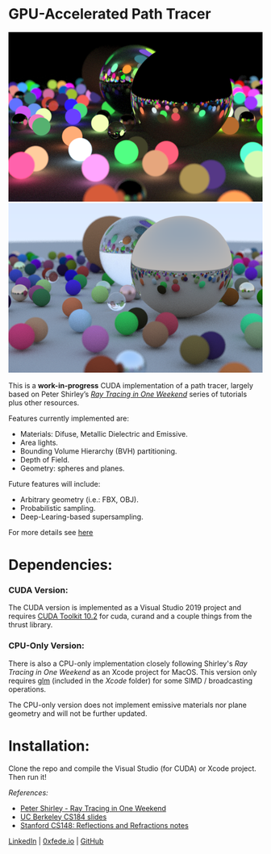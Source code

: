 GPU-Accelerated Path Tracer
===========

![test2.png](test2.png)
![test1.png](test1.png)


This is a **work-in-progress** CUDA implementation of a path tracer, largely based on Peter Shirley’s [*Ray Tracing in One Weekend*]() series of tutorials plus other resources.

Features currently implemented are:

* Materials: Difuse, Metallic Dielectric and Emissive.
* Area lights.
* Bounding Volume Hierarchy  (BVH) partitioning.
* Depth of Field.
* Geometry: spheres and planes.

Future features will include:

* Arbitrary geometry (i.e.: FBX, OBJ).
* Probabilistic sampling.
* Deep-Learing-based supersampling.


For more details see [here](https://0xfede.io/2020/04/16/pathTracer.html)


Dependencies:
=============

### CUDA Version:
The CUDA version is implemented as a Visual Studio 2019 project and requires [CUDA Toolkit 10.2](https://developer.nvidia.com/cuda-downloads) for cuda, curand and a couple things from the thrust library.

### CPU-Only Version:
There is also a CPU-only implementation closely following Shirley's *Ray Tracing in One Weekend* as an Xcode project for MacOS. This version only requires [glm](https://glm.g-truc.net/0.9.9/index.html) (included in the *Xcode* folder) for some SIMD / broadcasting operations.

The CPU-only version does not implement emissive materials nor plane geometry and will not be further updated.


Installation:
=============
Clone the repo and compile the Visual Studio (for CUDA) or Xcode project. Then run it!


*References:*

* [Peter Shirley - Ray Tracing in One Weekend](https://raytracing.github.io/)
* [UC Berkeley CS184 slides](https://cs184.eecs.berkeley.edu/sp20)
* [Stanford CS148: Reflections and Refractions notes](https://graphics.stanford.edu/courses/cs148-10-summer/docs/2006--degreve--reflection_refraction.pdf)

[LinkedIn](https://www.linkedin.com/in/federicosaldarini) |
[0xfede.io](https://0xfede.io) | [GitHub](https://github.com/saldavonschwartz)
